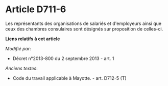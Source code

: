 # Article D711-6

Les représentants des organisations de salariés et d'employeurs ainsi que ceux des chambres consulaires sont désignés sur
proposition de celles-ci.

**Liens relatifs à cet article**

_Modifié par_:

  - Décret n°2013-800 du 2 septembre 2013 - art. 1

_Anciens textes_:

  - Code du travail applicable à Mayotte. - art. D712-5 (T)
